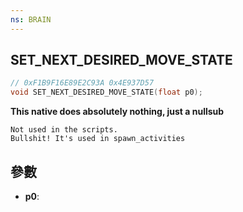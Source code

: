 ```yaml
---
ns: BRAIN
---
```

## SET_NEXT_DESIRED_MOVE_STATE

```c
// 0xF1B9F16E89E2C93A 0x4E937D57
void SET_NEXT_DESIRED_MOVE_STATE(float p0);
```

**This native does absolutely nothing, just a nullsub**

```
Not used in the scripts.  
Bullshit! It's used in spawn_activities  
```

## 參數
* **p0**: 

